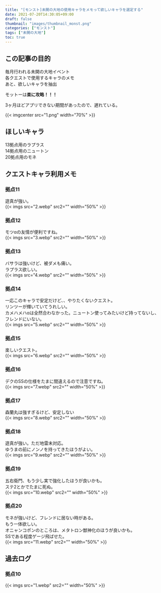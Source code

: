 ```yaml
---
title: "[モンスト]未開の大地の使用キャラをメモって欲しいキャラを選定する"
date: 2021-07-20T14:30:05+09:00
draft: false
thumbnail: "images/thumbnail_monst.png"
categories: ["モンスト"]
tags: ["未開の大地"]
toc: true
---
```


## この記事の目的
毎月行われる未開の大地イベント  
各クエストで使用するキャラのメモ  
あと、欲しいキャラを抽出  
  
モットーは**楽に攻略！！！**
  
3ヶ月ほどアプリできない期間があったので、遅れている。  
  
{{< imgcenter src="1.png" width="70%" >}}  
  
## ほしいキャラ
13拠点用のラプラス  
14拠点用のニュートン  
20拠点用のモネ  
  

## クエストキャラ利用メモ
### 拠点11
遊真が強い。  
{{< imgs src="2.webp" src2="" width="50%" >}}  
  
### 拠点12
モツαの友情が便利ですね。  
{{< imgs src="3.webp" src2="" width="50%" >}}  
  
### 拠点13
バサラは強いけど、被ダメも痛い。  
ラプラス欲しい。  
{{< imgs src="4.webp" src2="" width="50%" >}}  
  
### 拠点14
一応このキャラで安定だけど、、やりたくないクエスト。    
リンツーが輝いていてうれしい。  
カメハメハαは全然合わなかった。ニュートン使ってみたいけど持ってないし、フレンドにいない。  
{{< imgs src="5.webp" src2="" width="50%" >}}  
  
### 拠点15
楽しいクエスト。  
{{< imgs src="6.webp" src2="" width="50%" >}}  
  
### 拠点16
デクのSSの仕様をたまに間違えるので注意ですね。  
{{< imgs src="7.webp" src2="" width="50%" >}}  
  
### 拠点17
森蘭丸は強すぎるけど、安定しない  
{{< imgs src="8.webp" src2="" width="50%" >}}  
  
### 拠点18
遊真が強い。ただ地雷未対応。  
ゆうまの前にノンノを持ってきたほうがよい。  
{{< imgs src="9.webp" src2="" width="50%" >}}  
  
### 拠点19
五右衛門、もう少し実で強化したほうが良いかも。  
ステ2とかでたまに死ぬ。  
{{< imgs src="10.webp" src2="" width="50%" >}}  
  
### 拠点20
モネが強いけど、フレンドに居ない時がある。  
もう一体欲しい。  
オニャンコポンのところは、メタトロン獣神化のほうが良いかも。  
SSである程度ゲージ飛ばせた。  
{{< imgs src="11.webp" src2="" width="50%" >}}  
  
## 過去ログ
### 拠点10
{{< imgs src="1.webp" src2="" width="50%" >}}  
  
  